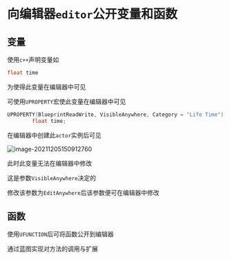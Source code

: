 # 向编辑器`editor`公开变量和函数



## 变量

使用`c++`声明变量如

```c++
float time
```

为使得此变量在编辑器中可见

可使用`UPROPERTY`宏使此变量在编辑器中可见

```c++
UPROPERTY(BlueprintReadWrite, VisibleAnywhere, Category = "Life Time")
		float time; 
```

在编辑器中创建此`actor`实例后可见

![image-20211205150912760](C:\Users\26676\AppData\Roaming\Typora\typora-user-images\image-20211205150912760.png)

此时此变量无法在编辑器中修改

这是参数`VisibleAnywhere`决定的

修改该参数为`EditAnywhere`后该参数便可在编辑器中修改





## 函数

使用`UFUNCTION`后可将函数公开到编辑器

通过蓝图实现对方法的调用与扩展

